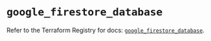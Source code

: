 # `google_firestore_database`

Refer to the Terraform Registry for docs: [`google_firestore_database`](https://registry.terraform.io/providers/hashicorp/google/6.22.0/docs/resources/firestore_database).
